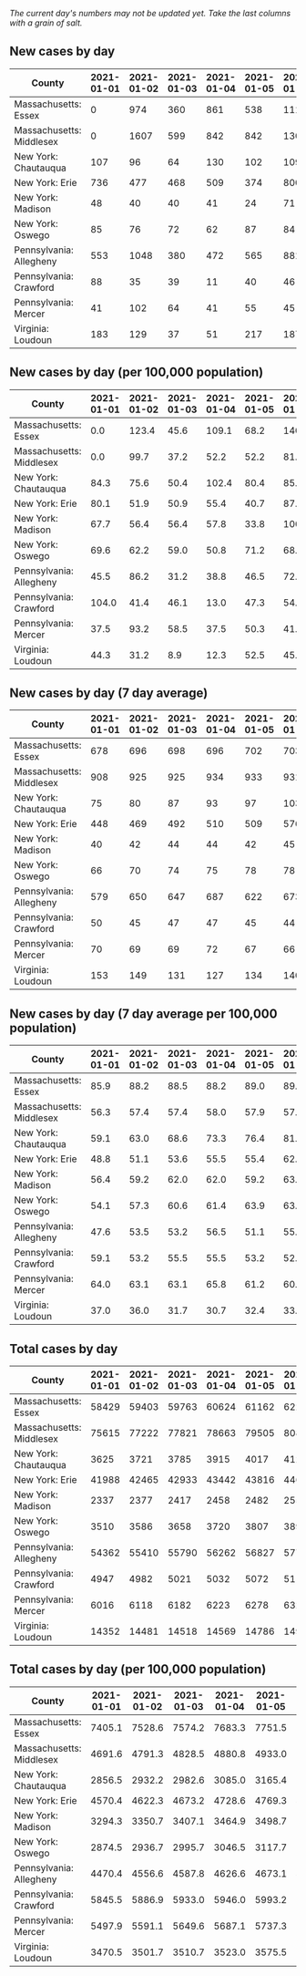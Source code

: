 _The current day's numbers may not be updated yet. Take the last columns with a grain of salt._
## New cases by day

| County | 2021-01-01 | 2021-01-02 | 2021-01-03 | 2021-01-04 | 2021-01-05 | 2021-01-06 | 2021-01-07 |
| --- | --- | --- | --- | --- | --- | --- | --- |
| Massachusetts: Essex | 0 | 974 | 360 | 861 | 538 | 1110 | 1065 |
| Massachusetts: Middlesex | 0 | 1607 | 599 | 842 | 842 | 1307 | 1426 |
| New York: Chautauqua | 107 | 96 | 64 | 130 | 102 | 109 | 61 |
| New York: Erie | 736 | 477 | 468 | 509 | 374 | 800 | 461 |
| New York: Madison | 48 | 40 | 40 | 41 | 24 | 71 | 49 |
| New York: Oswego | 85 | 76 | 72 | 62 | 87 | 84 | 84 |
| Pennsylvania: Allegheny | 553 | 1048 | 380 | 472 | 565 | 881 | 664 |
| Pennsylvania: Crawford | 88 | 35 | 39 | 11 | 40 | 46 | 26 |
| Pennsylvania: Mercer | 41 | 102 | 64 | 41 | 55 | 45 | 43 |
| Virginia: Loudoun | 183 | 129 | 37 | 51 | 217 | 187 | 122 |

## New cases by day (per 100,000 population)

| County | 2021-01-01 | 2021-01-02 | 2021-01-03 | 2021-01-04 | 2021-01-05 | 2021-01-06 | 2021-01-07 |
| --- | --- | --- | --- | --- | --- | --- | --- |
| Massachusetts: Essex | 0.0 | 123.4 | 45.6 | 109.1 | 68.2 | 140.7 | 135.0 |
| Massachusetts: Middlesex | 0.0 | 99.7 | 37.2 | 52.2 | 52.2 | 81.1 | 88.5 |
| New York: Chautauqua | 84.3 | 75.6 | 50.4 | 102.4 | 80.4 | 85.9 | 48.1 |
| New York: Erie | 80.1 | 51.9 | 50.9 | 55.4 | 40.7 | 87.1 | 50.2 |
| New York: Madison | 67.7 | 56.4 | 56.4 | 57.8 | 33.8 | 100.1 | 69.1 |
| New York: Oswego | 69.6 | 62.2 | 59.0 | 50.8 | 71.2 | 68.8 | 68.8 |
| Pennsylvania: Allegheny | 45.5 | 86.2 | 31.2 | 38.8 | 46.5 | 72.4 | 54.6 |
| Pennsylvania: Crawford | 104.0 | 41.4 | 46.1 | 13.0 | 47.3 | 54.4 | 30.7 |
| Pennsylvania: Mercer | 37.5 | 93.2 | 58.5 | 37.5 | 50.3 | 41.1 | 39.3 |
| Virginia: Loudoun | 44.3 | 31.2 | 8.9 | 12.3 | 52.5 | 45.2 | 29.5 |

## New cases by day (7 day average)

| County | 2021-01-01 | 2021-01-02 | 2021-01-03 | 2021-01-04 | 2021-01-05 | 2021-01-06 | 2021-01-07 |
| --- | --- | --- | --- | --- | --- | --- | --- |
| Massachusetts: Essex | 678 | 696 | 698 | 696 | 702 | 703 | 701 |
| Massachusetts: Middlesex | 908 | 925 | 925 | 934 | 933 | 931 | 946 |
| New York: Chautauqua | 75 | 80 | 87 | 93 | 97 | 103 | 96 |
| New York: Erie | 448 | 469 | 492 | 510 | 509 | 576 | 546 |
| New York: Madison | 40 | 42 | 44 | 44 | 42 | 45 | 45 |
| New York: Oswego | 66 | 70 | 74 | 75 | 78 | 78 | 79 |
| Pennsylvania: Allegheny | 579 | 650 | 647 | 687 | 622 | 673 | 652 |
| Pennsylvania: Crawford | 50 | 45 | 47 | 47 | 45 | 44 | 41 |
| Pennsylvania: Mercer | 70 | 69 | 69 | 72 | 67 | 66 | 56 |
| Virginia: Loudoun | 153 | 149 | 131 | 127 | 134 | 140 | 132 |

## New cases by day (7 day average per 100,000 population)

| County | 2021-01-01 | 2021-01-02 | 2021-01-03 | 2021-01-04 | 2021-01-05 | 2021-01-06 | 2021-01-07 |
| --- | --- | --- | --- | --- | --- | --- | --- |
| Massachusetts: Essex | 85.9 | 88.2 | 88.5 | 88.2 | 89.0 | 89.1 | 88.8 |
| Massachusetts: Middlesex | 56.3 | 57.4 | 57.4 | 58.0 | 57.9 | 57.8 | 58.7 |
| New York: Chautauqua | 59.1 | 63.0 | 68.6 | 73.3 | 76.4 | 81.2 | 75.6 |
| New York: Erie | 48.8 | 51.1 | 53.6 | 55.5 | 55.4 | 62.7 | 59.4 |
| New York: Madison | 56.4 | 59.2 | 62.0 | 62.0 | 59.2 | 63.4 | 63.4 |
| New York: Oswego | 54.1 | 57.3 | 60.6 | 61.4 | 63.9 | 63.9 | 64.7 |
| Pennsylvania: Allegheny | 47.6 | 53.5 | 53.2 | 56.5 | 51.1 | 55.3 | 53.6 |
| Pennsylvania: Crawford | 59.1 | 53.2 | 55.5 | 55.5 | 53.2 | 52.0 | 48.4 |
| Pennsylvania: Mercer | 64.0 | 63.1 | 63.1 | 65.8 | 61.2 | 60.3 | 51.2 |
| Virginia: Loudoun | 37.0 | 36.0 | 31.7 | 30.7 | 32.4 | 33.9 | 31.9 |

## Total cases by day

| County | 2021-01-01 | 2021-01-02 | 2021-01-03 | 2021-01-04 | 2021-01-05 | 2021-01-06 | 2021-01-07 |
| --- | --- | --- | --- | --- | --- | --- | --- |
| Massachusetts: Essex | 58429 | 59403 | 59763 | 60624 | 61162 | 62272 | 63337 |
| Massachusetts: Middlesex | 75615 | 77222 | 77821 | 78663 | 79505 | 80812 | 82238 |
| New York: Chautauqua | 3625 | 3721 | 3785 | 3915 | 4017 | 4126 | 4187 |
| New York: Erie | 41988 | 42465 | 42933 | 43442 | 43816 | 44616 | 45077 |
| New York: Madison | 2337 | 2377 | 2417 | 2458 | 2482 | 2553 | 2602 |
| New York: Oswego | 3510 | 3586 | 3658 | 3720 | 3807 | 3891 | 3975 |
| Pennsylvania: Allegheny | 54362 | 55410 | 55790 | 56262 | 56827 | 57708 | 58372 |
| Pennsylvania: Crawford | 4947 | 4982 | 5021 | 5032 | 5072 | 5118 | 5144 |
| Pennsylvania: Mercer | 6016 | 6118 | 6182 | 6223 | 6278 | 6323 | 6366 |
| Virginia: Loudoun | 14352 | 14481 | 14518 | 14569 | 14786 | 14973 | 15095 |

## Total cases by day (per 100,000 population)

| County | 2021-01-01 | 2021-01-02 | 2021-01-03 | 2021-01-04 | 2021-01-05 | 2021-01-06 | 2021-01-07 |
| --- | --- | --- | --- | --- | --- | --- | --- |
| Massachusetts: Essex | 7405.1 | 7528.6 | 7574.2 | 7683.3 | 7751.5 | 7892.2 | 8027.2 |
| Massachusetts: Middlesex | 4691.6 | 4791.3 | 4828.5 | 4880.8 | 4933.0 | 5014.1 | 5102.6 |
| New York: Chautauqua | 2856.5 | 2932.2 | 2982.6 | 3085.0 | 3165.4 | 3251.3 | 3299.4 |
| New York: Erie | 4570.4 | 4622.3 | 4673.2 | 4728.6 | 4769.3 | 4856.4 | 4906.6 |
| New York: Madison | 3294.3 | 3350.7 | 3407.1 | 3464.9 | 3498.7 | 3598.8 | 3667.8 |
| New York: Oswego | 2874.5 | 2936.7 | 2995.7 | 3046.5 | 3117.7 | 3186.5 | 3255.3 |
| Pennsylvania: Allegheny | 4470.4 | 4556.6 | 4587.8 | 4626.6 | 4673.1 | 4745.5 | 4800.2 |
| Pennsylvania: Crawford | 5845.5 | 5886.9 | 5933.0 | 5946.0 | 5993.2 | 6047.6 | 6078.3 |
| Pennsylvania: Mercer | 5497.9 | 5591.1 | 5649.6 | 5687.1 | 5737.3 | 5778.4 | 5817.7 |
| Virginia: Loudoun | 3470.5 | 3501.7 | 3510.7 | 3523.0 | 3575.5 | 3620.7 | 3650.2 |
